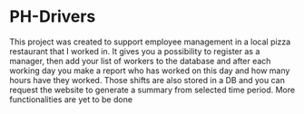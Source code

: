 # PH-Drivers

This project was created to support employee management in a local pizza restaurant that I worked in. It gives you a possibility to register as a manager, then add your list of workers to the database and after each working day you make a report who has worked on this day and how many hours have they worked. Those shifts are also stored in a DB and you can request the website to generate a summary from selected time period. More functionalities are yet to be done
